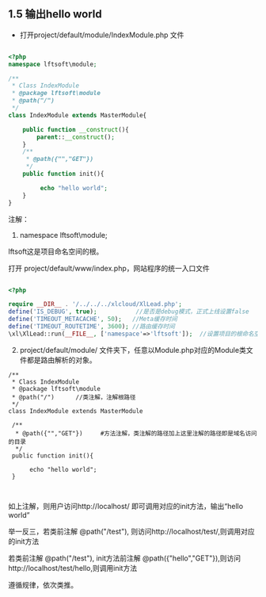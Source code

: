## 1.5 输出hello world
 
 
* 打开project/default/module/IndexModule.php 文件

```php

<?php
namespace lftsoft\module;

/**
 * Class IndexModule
 * @package lftsoft\module
 * @path("/")
 */
class IndexModule extends MasterModule{

    public function __construct(){
        parent::__construct();
    }
    /**
     * @path({"","GET"})
     */
    public function init(){

         echo "hello world";
    }
}

```

注解：

1. namespace lftsoft\module;

lftsoft这是项目命名空间的根。

打开 project/default/www/index.php，网站程序的统一入口文件

```php

<?php

require __DIR__ . '/../../../xlcloud/XlLead.php';
define('IS_DEBUG', true);           //是否是debug模式，正式上线设置false
define('TIMEOUT_METACACHE', 50);   //Meta缓存时间
define('TIMEOUT_ROUTETIME', 3600); //路由缓存时间
\xl\XlLead::run(__FILE__, ['namespace'=>'lftsoft']);  //设置项目的根命名空间

```

2. project/default/module/ 文件夹下，任意以Module.php对应的Module类文件都是路由解析的对象。

```text
/**
 * Class IndexModule
 * @package lftsoft\module
 * @path("/")      //类注解，注解根路径
 */
class IndexModule extends MasterModule
 
 /**
  * @path({"","GET"})     #方法注解，类注解的路径加上这里注解的路径即是域名访问的目录
  */
 public function init(){

      echo "hello world";
 }

 
```

如上注解，则用户访问http://localhost/ 即可调用对应的init方法，输出“hello world”

举一反三，若类前注解  @path("/test"), 则访问http://localhost/test/,则调用对应的init方法

若类前注解 @path("/test"), init方法前注解 @path({"hello","GET"}),则访问http://localhost/test/hello,则调用init方法

遵循规律，依次类推。